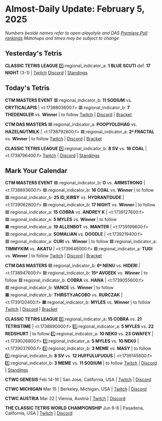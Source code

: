 # Almost-Daily Update: February 5, 2025
*Numbers beside names refer to open-playstyle and DAS [Premiere Poll rankings](https://docs.google.com/document/d/1ddYqLQp5AIR3b6RwN9SxUg1Qr8MOmR-SgrhLkjXcQxY/edit?tab=t.0)*
*Matchups and times may be subject to change*

## Yesterday's Tetris
**CLASSIC TETRIS LEAGUE**
:one::regional_indicator_a:  **1 BLUE SCUTI** def. **17 NIGHT** (3-1)  |  [Twitch](https://www.twitch.tv/videos/2372591634?t=00h23m04s)
[Discord](https://tinyurl.com/classictetrisleague)  |  [Standings](https://ctlscoreboard.herokuapp.com)

## Today's Tetris
**CTM MASTERS EVENT**
:red_square::regional_indicator_b:  **11 SODIUM** vs. **CRYTICALAPIS**  |  <t:1738803600:f>
:red_square::regional_indicator_b:  **7 THEDENGLER** vs. **Winner**  |  to follow
[Twitch](https://twitch.tv/monthlytetris)  |  [Discord](https://go.ctm.gg/discord)  |  [Bracket](https://go.ctm.gg/event/ctm-february-2025/masters-event/)

**CTM DAS MASTERS**
:blue_square::regional_indicator_a:  **POOPYOLDHAG** vs. **HAZELNUTMILK**  |  <t:1738792800:f>
:blue_square::regional_indicator_a:  **2ᴰ FRACTAL** vs. **Winner**  |  to follow
[Twitch](https://twitch.tv/monthlytetris)  |  [Discord](https://go.ctm.gg/discord)  |  [Bracket](https://go.ctm.gg/event/ctm-das-masters-february-2025/das-masters/)

**CLASSIC TETRIS LEAGUE**
:one::regional_indicator_b:  **8 SV** vs. **16 COAL**  |  <t:1738796400:f>
[Twitch](https://twitch.tv/classictetrisleague)  |  [Discord](https://tinyurl.com/classictetrisleague)  |  [Standings](https://ctlscoreboard.herokuapp.com)

## Mark Your Calendar
**CTM MASTERS EVENT**
:blue_square::regional_indicator_b:  **O** vs. **ARMSTRONG**  |  <t:1738893600:f>
:blue_square::regional_indicator_b:  **16 COAL** vs. **Winner**  |  to follow
:green_square::regional_indicator_b:  **25 ID_KIRBY** vs. **HYDRANTDUDE**  |  <t:1739062800:f>
:green_square::regional_indicator_b:  **17 NIGHT** vs. **Winner**  |  to follow
:blue_square::regional_indicator_a:  **15 COBRA** vs. **ANDREY K**  |  <t:1739127600:f>
:blue_square::regional_indicator_a:  **5 MYLES** vs. **Winner**  |  to follow
:orange_square::regional_indicator_a:  **19 ALLENBOT** vs. **MANTER**  |  <t:1739199600:f>
:red_square::regional_indicator_a:  **SOMALIAN** vs. **DOODLE**  |  <t:1739219400:f>
:red_square::regional_indicator_a:  **CURI** vs. **Winner**  |  to follow
:green_square::regional_indicator_a:  **TIMMYKIM** vs. **AKATU**  |  <t:1739646000:f>
:green_square::regional_indicator_a:  **TUGI** vs. **Winner**  |  to follow
[Twitch](https://twitch.tv/monthlytetris)  |  [Discord](https://go.ctm.gg/event/ctm-february-2025/masters-event/)  |  [Bracket](https://go.ctm.gg/event/ctm-february-2025/masters-event/)

**CTM DAS MASTERS**
:blue_square::regional_indicator_b:  **6ᴰ NENU** vs. **HIDERI**  |  <t:1738947600:f>
:blue_square::regional_indicator_b:  **15ᴰ AVGEEK** vs. **Winner**  |  to follow
:red_square::regional_indicator_b:  **COBRA** vs. **HANA**  |  <t:1739055600:f>
:red_square::regional_indicator_b:  **VANCE** vs. **Winner**  |  to follow
:orange_square::regional_indicator_b:  **THIRSTYJACOBO** vs. **RURCZAK**  |  <t:1739120400:f>
:orange_square::regional_indicator_b:  **MYLES** vs. **Winner**  |  to follow
[Twitch](https://twitch.tv/monthlytetris)  |  [Discord](https://go.ctm.gg/discord)  |  [Bracket](https://go.ctm.gg/event/ctm-das-masters-february-2025/das-masters/)

**CLASSIC TETRIS LEAGUE**
:one::regional_indicator_a:  **15 COBRA** vs. **21 TETRISTIME**  |  <t:1738890000:f>
:one::regional_indicator_a:  **5 MYLES** vs. **22 REDSHURT**  |  to follow
:one::regional_indicator_a:  **10 NEK0** vs. **23 GWAFEY**  |  <t:1739026800:f>
:one::regional_indicator_a:  **5 MYLES** vs. **10 NEK0**  |  <t:1739037600:f>
:one::regional_indicator_b:  **3 MEME** vs. **MASY**  |  to follow
:one::regional_indicator_b:  **8 SV** vs. **12 HUFFULUFUGUS**  |  <t:1739145600:f>
:one::regional_indicator_b:  **3 MEME** vs. **11 SODIUM**  |  to follow
[Twitch](https://twitch.tv/classictetrisleague)  |  [Discord](https://tinyurl.com/classictetrisleague)  |  [Standings](https://ctlscoreboard.herokuapp.com)

**CTWC GENESIS**
Feb 14-16  |  San Jose, California, USA  |  [Twitch](https://www.twitch.tv/classictetris)  |  [Discord](https://tinyurl.com/ctwcdiscord)

**CTWC MICHIGAN**
Mar 15 |  Berkeley, Michigan, USA  |  [Twitch](https://www.twitch.tv/classictetris)  |  [Discord](https://tinyurl.com/ctwcdiscord)

**CTWC AUSTRIA**
Mar 22 |  Vienna, Austria  |  [Twitch](https://www.twitch.tv/classictetris)  |  [Discord](https://tinyurl.com/ctwcdiscord)

**THE CLASSIC TETRIS WORLD CHAMPIONSHIP**
Jun 6-8  |  Pasadena, California, USA  |  [Twitch](https://www.twitch.tv/classictetris)  |  [Discord](https://tinyurl.com/ctwcdiscord)
